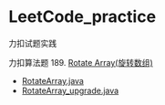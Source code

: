 # LeetCode_practice
力扣试题实践

力扣算法题
189. [Rotate Array(旋转数组)](https://github.com/DeanSun/LeetCode_practice/blob/master/question/189_Rotate_Array.md)
+ [RotateArray.java](https://github.com/DeanSun/LeetCode_practice/blob/master/RotateArray.java)
+ [RotateArray_upgrade.java](https://github.com/DeanSun/LeetCode_practice/blob/master/RotateArray_upgrade.java)
